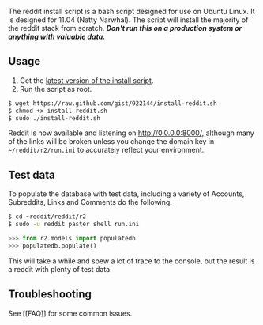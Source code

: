 The reddit install script is a bash script designed for use on Ubuntu Linux. It is designed for 11.04 (Natty Narwhal). The script will install the majority of the reddit stack from scratch. ***Don't run this on a production system or anything with valuable data.***

## Usage
1. Get the [latest version of the install script](https://gist.github.com/922144).
2. Run the script as root.

```bash
$ wget https://raw.github.com/gist/922144/install-reddit.sh
$ chmod +x install-reddit.sh
$ sudo ./install-reddit.sh
```

Reddit is now available and listening on http://0.0.0.0:8000/, although many of the links will be broken unless you change the domain key in `~/reddit/r2/run.ini` to accurately reflect your environment.

## Test data

To populate the database with test data, including a variety of Accounts, Subreddits, Links and Comments do the following.

```bash
$ cd ~reddit/reddit/r2
$ sudo -u reddit paster shell run.ini
```
```python
>>> from r2.models import populatedb
>>> populatedb.populate()
```

This will take a while and spew a lot of trace to the console, but the result is a reddit with plenty of test data.

## Troubleshooting

See [[FAQ]] for some common issues.